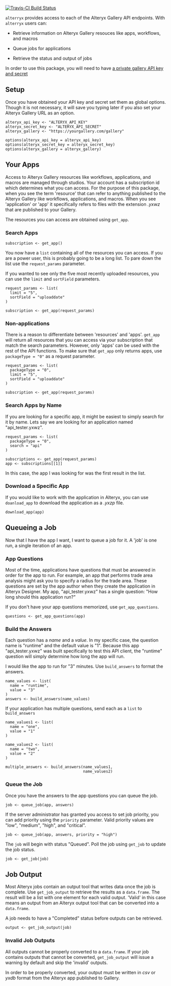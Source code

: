[![Travis-CI Build
Status](https://travis-ci.org/mtreadwell/alterryx.svg?branch=master)](https://travis-ci.org/mtreadwell/alterryx)

`alterryx` provides access to each of the Alteryx Gallery API endpoints.
With `alterryx` users can:

-   Retrieve information on Alteryx Gallery resouces like apps,
    workflows, and macros

-   Queue jobs for applications

-   Retrieve the status and output of jobs

In order to use this package, you will need to have [a private gallery
API key and
secret](https://community.alteryx.com/t5/Alteryx-Knowledge-Base/Private-Gallery-API-Key-and-Secret/ta-p/22009)

Setup
-----

Once you have obtained your API key and secret set them as global
options. Though it is not necessary, it will save you typing later if
you also set your Alteryx Gallery URL as an option.

    alteryx_api_key <- "ALTERYX_API_KEY"
    alteryx_secret_key <- "ALTERYX_API_SECRET"
    alteryx_gallery <- "https://yourgallery.com/gallery"

    options(alteryx_api_key = alteryx_api_key)
    options(alteryx_secret_key = alteryx_secret_key)
    options(alteryx_gallery = alteryx_gallery)

Your Apps
---------

Access to Alteryx Gallery resources like workflows, applications, and
macros are managed through studios. Your account has a subscription id
which determines what you can access. For the purpose of this package,
when you see the term 'resource' that can refer to anything published to
the Alteryx Gallery like workflows, applications, and macros. When you
see 'application' or 'app' it specifically refers to files with the
extension *.yxwz* that are published to your Gallery.

The resources you can access are obtained using `get_app`.

### Search Apps

    subscription <- get_app()

You now have a `list` containing all of the resources you can access. If
you are a power user, this is probably going to be a long list. To pare
down the list use the `request_params` parameter.

If you wanted to see only the five most recently uploaded resources, you
can use the `limit` and `sortField` parameters.

    request_params <- list(
      limit = "5",
      sortField = "uploaddate"
    )

    subscription <- get_app(request_params)

### Non-applications

There is a reason to differentiate between 'resources' and 'apps'.
`get_app` will return all resources that you can access via your
subscription that match the search parameters. However, only 'apps' can
be used with the rest of the API functions. To make sure that `get_app`
only returns apps, use `packageType = "0"` as a request parameter.

    request_params <- list(
      packageType = "0",
      limit = "5",
      sortField = "uploaddate"
    )

    subscription <- get_app(request_params)

### Search Apps by Name

If you are looking for a specific app, it might be easiest to simply
search for it by name. Lets say we are looking for an application named
"api\_tester.yxwz".

    request_params <- list(
      packageType = "0",
      search = "api"
    )

    subscriptions <- get_app(request_params)
    app <- subscriptions[[1]]

In this case, the app I was looking for was the first result in the
list.

### Download a Specific App

If you would like to work with the application in Alteryx, you can use
`doanload_app` to download the application as a *.yxzp* file.

    download_app(app)

Queueing a Job
--------------

Now that I have the app I want, I want to queue a job for it. A 'job' is
one run, a single iteration of an app.

### App Questions

Most of the time, applications have questions that must be answered in
order for the app to run. For example, an app that performs trade area
analysis might ask you to specify a radius for the trade area. These
questions are set by the app author when they create the application in
Alteryx Designer. My app, "api\_tester.yxwz" has a single question: "How
long should this application run?"

If you don't have your app questions memorized, use `get_app_questions`.

    questions <- get_app_questions(app)

### Build the Answers

Each question has a *name* and a *value*. In my specific case, the
question name is "runtime" and the default value is "1". Because this
app "api\_tester.yxwz" was built specifically to test this API client,
the "runtime" question will simply determine how long the app will run.

I would like the app to run for "3" minutes. Use `build_answers` to
format the answers.

    name_values <- list(
      name = "runtime",
      value = "3"
    )
    answers <- build_answers(name_values)

If your application has multiple questions, send each as a `list` to
`build_answers`

    name_values1 <- list(
      name = "one",
      value = "1"
    )

    name_values2 <- list(
      name = "two",
      value = "2"
    )

    multiple_answers <- build_answers(name_values1,
                                      name_values2)

### Queue the Job

Once you have the answers to the app questions you can queue the job.

    job <- queue_job(app, answers)

If the server administrator has granted you access to set job priority,
you can add priority using the `priority` parameter. Valid priority
values are "low", "medium", "high", and "critical".

    job <- queue_job(app, answers, priority = "high")

The `job` will begin with status "Queued". Poll the job using `get_job`
to update the job status.

    job <- get_job(job)

Job Output
----------

Most Alteryx jobs contain an output tool that writes data once the job
is complete. Use `get_job_output` to retrieve the results as a
`data.frame`. The result will be a list with one element for each valid
output. 'Valid' in this case means an output from an Alteryx output tool
that can be converted into a `data.frame`.

A job needs to have a "Completed" status before outputs can be
retrieved.

    output <- get_job_output(job)

### Invalid Job Outputs

All outputs cannot be properly converted to a `data.frame`. If your job
contains outputs that cannot be converted, `get_job_output` will issue a
warning by default and skip the 'invalid' outputs.

In order to be properly converted, your output must be written in *csv*
or *yxdb* format from the Alteryx app published to Gallery.

